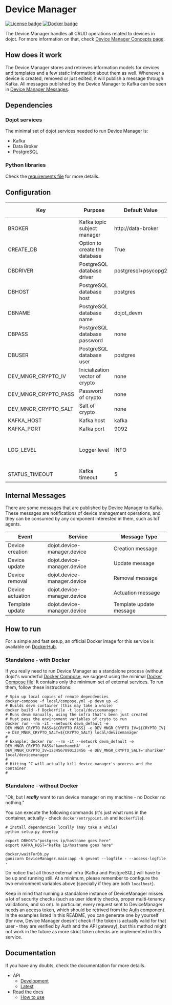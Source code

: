 # Device Manager

[![License badge](https://img.shields.io/badge/license-GPL-blue.svg)](https://opensource.org/licenses/GPL-3.0)
[![Docker badge](https://img.shields.io/docker/pulls/dojot/iotagent-json.svg)](https://hub.docker.com/r/dojot/device-manager/)

The Device Manager handles all CRUD operations related to devices in dojot. For more information on
that, check [Device Manager Concepts page](./docs/concepts.rst).

## How does it work

The Device Manager stores and retrieves information models for devices and templates and a few
static information about them as well. Whenever a device is created, removed or just edited, it will
publish a message through Kafka. All messages published by the Device Manager to Kafka can be seen
in [Device Manager Messages](https://dojotdocs.readthedocs.io/projects/DeviceManager/en/latest/kafka-messages.html).

## Dependencies

### Dojot services

The minimal set of dojot services needed to run Device Manager is:

- Kafka
- Data Broker
- PostgreSQL

### Python libraries

Check the [requirements file](./requirements/requirements.txt) for more details.

## Configuration

Key                  | Purpose                         | Default Value       | Accepted values
-------------------- | ------------------------------- | ------------------- | -------------------------------------
BROKER               | Kafka topic subject manager     | http://data-broker  | Hostname
CREATE_DB            | Option to create the database   | True                | Boolean
DBDRIVER             | PostgreSQL database driver      | postgresql+psycopg2 | String
DBHOST               | PostgreSQL database host        | postgres            | String
DBNAME               | PostgreSQL database name        | dojot_devm          | String
DBPASS               | PostgreSQL database password    | none                | String
DBUSER               | PostgreSQL database user        | postgres            | String
DEV_MNGR_CRYPTO_IV   | Inicialization vector of crypto | none                | String
DEV_MNGR_CRYPTO_PASS | Password of crypto              | none                | String
DEV_MNGR_CRYPTO_SALT | Salt of crypto                  | none                | String
KAFKA_HOST           | Kafka host                      | kafka               | Hostname
KAFKA_PORT           | Kafka port                      | 9092                | Number
LOG_LEVEL            | Logger level                    | INFO                | DEBUG, ERROR, WARNING, CRITICAL, INFO
STATUS_TIMEOUT       | Kafka timeout                   | 5                   | Number

## Internal Messages

There are some messages that are published by Device Manager to Kafka. These messages are
notifications of device management operations, and they can be consumed by any component interested
in them, such as IoT agents.

Event            | Service                     | Message Type
---------------- | --------------------------- | -----------------------
Device creation  | dojot.device-manager.device | Creation message
Device update    | dojot.device-manager.device | Update message
Device removal   | dojot.device-manager.device | Removal message
Device actuation | dojot.device-manager.device | Actuation message
Template update  | dojot.device-manager.device | Template update message

## How to run

For a simple and fast setup, an official Docker image for this service is available on
[DockerHub](https://hub.docker.com/r/dojot/device-manager).

### Standalone - with Docker

If you really need to run Device Manager as a standalone process (without dojot's wonderful
[Docker Compose](https://github.com/dojot/docker-compose), we suggest using the minimal
[Docker Compose file](local/compose.yml). It contains only the minimum set of external services. To
run them, follow these instructions:

```shell
# Spin up local copies of remote dependencies
docker-compose -f local/compose.yml -p devm up -d
# Builds devm container (this may take a while)
docker build -f Dockerfile -t local/devicemanager .
# Runs devm manually, using the infra that's been just created
# Must pass the environment variables of cryto to run
docker run --rm -it --network devm_default -e DEV_MNGR_CRYPTO_PASS=${CRYPTO_PASS} -e DEV_MNGR_CRYPTO_IV=${CRYPTO_IV} -e DEV_MNGR_CRYPTO_SALT=${CRYPTO_SALT} local/devicemanager
#
# Example: docker run --rm -it --network devm_default -e DEV_MNGR_CRYPTO_PASS='kamehameHA'  -e DEV_MNGR_CRYPTO_IV=1234567890123456 -e DEV_MNGR_CRYPTO_SALT='shuriken' local/devicemanager
#
# Hitting ^C will actually kill device-manager's process and the container
#
```

### Standalone - without Docker

"Ok, but I ***really*** want to run device manager on my machine - no Docker no nothing."

You can execute the following commands (it's just what runs in the container, actually - check
`docker/entrypoint.sh` and `Dockerfile`).

```shell
# install dependencies locally (may take a while)
python setup.py develop

export DBHOST="postgres ip/hostname goes here"
export KAFKA_HOST="kafka ip/hostname goes here"

docker/waitForDb.py
gunicorn DeviceManager.main:app -k gevent --logfile - --access-logfile -
```

Do notice that all those external infra (Kafka and PostgreSQL) will have to be up and running still.
At a minimum, please remember to configure the two environment variables above (specially if they
are both `localhost`).

Keep in mind that running a standalone instance of DeviceManager misses a lot of security checks
(such as user identity checks, proper multi-tenancy validations, and so on). In particular, every
request sent to DeviceManager needs an access token, which should be retrived from the
[Auth](https://github.com/dojot/auth) component. In the examples listed in this README, you can
generate one by yourself (for now, Device Manager doesn't check if the token is actually valid for
that user - they are verified by Auth and the API gateway), but this method might not work in the
future as more strict token checks are implemented in this service.

## Documentation

If you have any doubts, check the documentation for more details.

- API
  - [Development](https://dojot.github.io/device-manager/apiary_development.html)
  - [Latest](https://dojot.github.io/device-manager/apiary_latest.html)
- [Read the docs](https://dojotdocs.readthedocs.io/projects/DeviceManager/en/latest/)
  - [How to use](https://dojotdocs.readthedocs.io/projects/DeviceManager/en/latest/using-device-manager.html)
